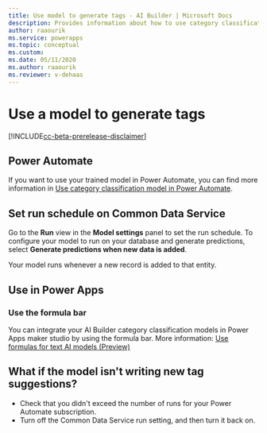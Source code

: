 ```yaml
---
title: Use model to generate tags - AI Builder | Microsoft Docs
description: Provides information about how to use category classification model–generated tags, and some troubleshooting information
author: raaourik 
ms.service: powerapps
ms.topic: conceptual
ms.custom: 
ms.date: 05/11/2020
ms.author: raaourik 
ms.reviewer: v-dehaas
---
```


# Use a model to generate tags


[!INCLUDE[cc-beta-prerelease-disclaimer](./includes/cc-beta-prerelease-disclaimer.md)]

## Power Automate

If you want to use your trained model in Power Automate, you can find more information in [Use category classification model in Power Automate](text-classification-model-in-flow.md).

## Set run schedule on Common Data Service

Go to the **Run** view in the **Model settings** panel to set the run schedule. To configure your model to run on your database and generate predictions, select **Generate predictions when new data is added**. 

Your model runs whenever a new record is added to that entity.

## Use in Power Apps

### Use the formula bar

You can integrate your AI Builder category classification models in Power Apps maker studio by using the formula bar. More information: [Use formulas for text AI models (Preview)](use-model.md#use-formulas-for-text-ai-models-preview)

## What if the model isn't writing new tag suggestions?

- Check that you didn't exceed the number of runs for your Power Automate subscription.
- Turn off the Common Data Service run setting, and then turn it back on.
